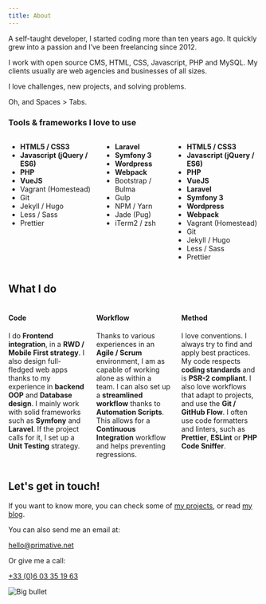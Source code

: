 ```yaml
---
title: About
---
```

<div class="has-background-blue is-about-text">
<p>A self-taught developer, I started coding more than ten years ago. It quickly grew into a passion and I’ve been freelancing since 2012.</p>
<p>I work with open source CMS, HTML, CSS, Javascript, PHP and MySQL. My clients usually are web agencies and businesses of all sizes.</p>
<p>I love challenges, new projects, and solving problems.</p>
<p>Oh, and Spaces&nbsp;&gt;&nbsp;Tabs.</p>
</div>

### Tools & frameworks I love to use

<div class="is-about-tools">
    <div class="columns">
        <div class="column is-hidden-mobile">
            <ul>
                <li><strong>HTML5 / CSS3</strong></li>
                <li><strong>Javascript (jQuery / ES6)</strong></li>
                <li><strong>PHP</strong></li>
                <li><strong>VueJS</strong></li>
                <li>Vagrant (Homestead)</li>
                <li>Git</li>
                <li>Jekyll / Hugo</li>
                <li>Less / Sass</li>
                <li>Prettier</li>
            </ul>
        </div>
        <div class="column is-hidden-mobile">
            <ul>
                <li><strong>Laravel</strong></li>
                <li><strong>Symfony 3</strong></li>
                <li><strong>Wordpress</strong></li>
                <li><strong>Webpack</strong></li>
                <li>Bootstrap / Bulma</li>
                <li>Gulp</li>
                <li>NPM / Yarn</li>
                <li>Jade (Pug)</li>
                <li>iTerm2 / zsh</li>
            </ul>
        </div>
        <div class="column is-mobile-block is-hidden-desktop is-hidden-tablet">
            <ul>
                <li><strong>HTML5 / CSS3</strong></li>
                <li><strong>Javascript (jQuery / ES6)</strong></li>
                <li><strong>PHP</strong></li>
                <li><strong>VueJS</strong></li>
                <li><strong>Laravel</strong></li>
                <li><strong>Symfony 3</strong></li>
                <li><strong>Wordpress</strong></li>
                <li><strong>Webpack</strong></li>
                <li>Vagrant (Homestead)</li>
                <li>Git</li>
                <li>Jekyll / Hugo</li>
                <li>Less / Sass</li>
                <li>Prettier</li>
            </ul>
        </div>
    </div>
</div>

## What I do

<div class="is-savoir-faire-blocks columns">
<div class="is-savoir-faire-block column">
<h4>Code</h4>
<p>I do <strong>Frontend integration</strong>, in a <strong>RWD / Mobile First strategy</strong>. I also design full-fledged web apps thanks to my experience in <strong>backend OOP</strong> and <strong>Database design</strong>. I mainly work with solid frameworks such as <strong>Symfony</strong> and <strong>Laravel</strong>. If the project calls for it, I set up a <strong>Unit Testing</strong> strategy.</p>
</div>

<div class="is-savoir-faire-block column">
<h4>Workflow</h4>
<p>Thanks to various experiences in an <strong>Agile / Scrum</strong> environment, I am as capable of working alone as within a team. I can also set up a <strong>streamlined workflow</strong> thanks to <strong>Automation Scripts</strong>. This allows for a <strong>Continuous Integration</strong> workflow and helps preventing regressions.</p>
</div>

<div class="is-savoir-faire-block column">
<h4>Method</h4>
<p>I love conventions. I always try to find and apply best practices. My code respects <strong>coding standards</strong> and is <strong>PSR-2 compliant</strong>. I also love workflows that adapt to projects, and use the <strong>Git / GitHub Flow</strong>. I often use code formatters and linters, such as <strong>Prettier</strong>, <strong>ESLint</strong> or <strong>PHP Code Sniffer</strong>.</p>
</div>
</div>

## Let's get in touch!

<div class="is-get-in-touch" id="contact">
<p>If you want to know more, you can check some of <a href="/projects">my projects</a>, or read <a href="/blog">my blog</a>.</p>
<p>You can also send me an email at:</p>
<p class="is-email"><a href="mailto:hello@primative.net">hello@primative.net</a></p>
<p>Or give me a call:</p>
<p class="is-phone"><a href="tel:+33603351963">+33 (0)6 03 35 19 63</a></p>
</div>

![Big bullet](/img/bullet-big.png)
